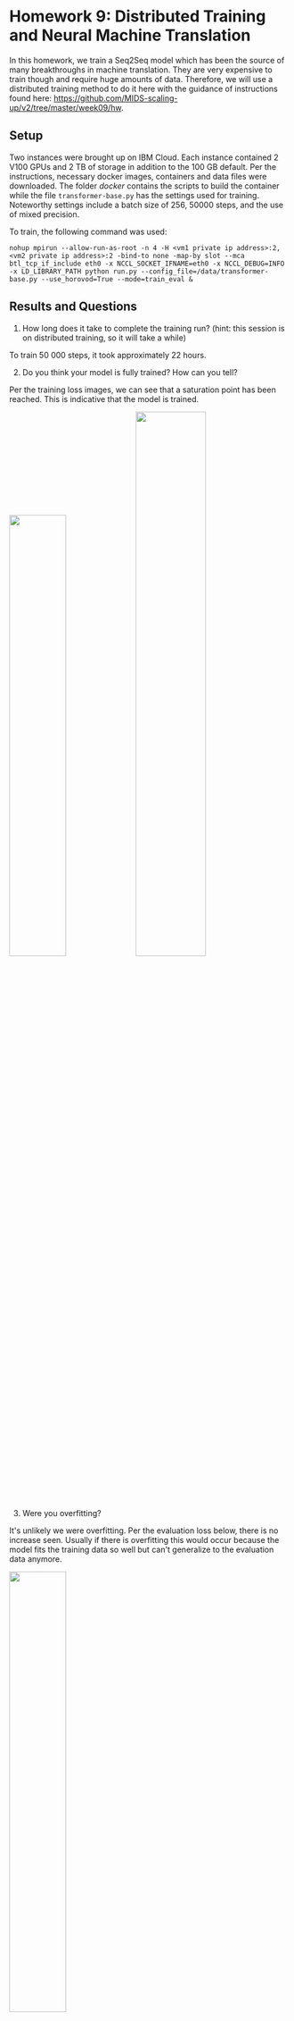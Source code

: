 # Homework 9: Distributed Training and Neural Machine Translation

In this homework, we train a Seq2Seq model which has been the source of many breakthroughs in machine translation. They are very expensive to train though and require huge amounts of data. Therefore, we will use a distributed training method to do it here with the guidance of instructions found here: https://github.com/MIDS-scaling-up/v2/tree/master/week09/hw.

## Setup

Two instances were brought up on IBM Cloud. Each instance contained 2 V100 GPUs and 2 TB of storage in addition to the 100 GB default. Per the instructions, necessary docker images, containers and data files were downloaded. The folder _docker_ contains the scripts to build the  container while the file `transformer-base.py` has the settings used for training. Noteworthy settings include a batch size of 256, 50000 steps, and the use of mixed precision.

To train, the following command was used:

`nohup mpirun --allow-run-as-root -n 4 -H <vm1 private ip address>:2,<vm2 private ip address>:2 -bind-to none -map-by slot --mca btl_tcp_if_include eth0 -x NCCL_SOCKET_IFNAME=eth0 -x NCCL_DEBUG=INFO -x LD_LIBRARY_PATH python run.py --config_file=/data/transformer-base.py --use_horovod=True --mode=train_eval &`

## Results and Questions

1. How long does it take to complete the training run? (hint: this session is on distributed training, so it will take a while)

To train 50 000 steps, it took approximately 22 hours.

2. Do you think your model is fully trained? How can you tell?

Per the training loss images, we can see that a saturation point has been reached. This is indicative that the model is trained.

<img src="images/training_loss1.JPG" width="45%" height="45%"><img src="images/gradient_norm1.JPG" width="50%" height="50%">

3. Were you overfitting?

It's unlikely we were overfitting. Per the evaluation loss below, there is no increase seen. Usually if there is overfitting this would occur because the model fits the training data so well but can't generalize to the evaluation data anymore. 

<img src="images/eval_loss1.JPG" width="45%" height="45%">

4. Were your GPUs fully utilized?

Yes, according to the below, all 4 GPUs seem to be fully used during the training process.

<img src="images/nvidia-smi_a.JPG" width="45%" height="45%"><img src="images/nvidia-smi_b.JPG" width="45%" height="45%">

5. Did you monitor network traffic (hint: apt install nmon ) ? Was network the bottleneck?

Yes, the network traffic was monitored on both instances and the network was not a bottleneck for me in this case. As below, the instances were set to have a transfer rate of 1000Mbps. In the images below, we can see that network transfer rates were usually around 200-250Mbps. Therefore, data would have been flowing back and forth very freely. 

<img src="images/nmon_a.JPG" width="45%" height="45%"><img src="images/nmon_ b.JPG" width="45%" height="45%">
<img src="images/instance.JPG" width="45%" height="45%">

6. Take a look at the plot of the learning rate and then check the config file. Can you explan this setting?

From the below, it appears that the learning rate increases linearly at the beginning and then decreases slowly afterwards. This method appears to be partially based on https://arxiv.org/pdf/1706.03762.pdf, the famous `Attention is All you Need` paper. Here they specified they ramped up the learning rate for the first 4000 (8000 in our case) warmup_steps training steps, then decreased it proportionally to the inverse square root of the step number. In a way, treating the learning rate as an adaptable hyperparameter like this is smart because, one would expect the model to be terrible at first so it would be beneficial to zig-zag across the feature space as much as possible towards a minima. As the training proceeds and more data is observed, we want to calm the algorithm and allow it to make better decisions in the feature space as forward and back propagates. Note that there are also other concepts like momentum which help in picking ideal directions in the feature space to converge on. 

<img src="images/learning_rate1.JPG" width="45%" height="45%">

7. How big was your training set (mb)? How many training lines did it contain?

As below, the deutch dataset is about 710MB whereas the english one is 636MB. Both datasets have 4562102 lines.  

<img src="images/data_memory.JPG" width="45%" height="45%">
<img src="images/data_line_count.JPG" width="45%" height="45%">

8. What are the files that a TF checkpoint is comprised of?

There are several files but the main ones seem to be data, index, and metadata files. There are also losses at different checkpoints, the model, etc. In more detail: the meta file describes the saved graph structure, the index file is an immutable table where each key is a name of a tensor and its value describes the metadata of a tensor, and lastly the datafile contains the tensor and values. 

9. How big is your resulting model checkpoint (mb)?

The model file which again includes data (852267044 b), index (36131 b), and metadata (16360030 b) sums up to be about 868 MB. In the checkpoint folder, there are 5 of these so it is about 4340 MB.

10. Remember the definition of a "step". How long did an average step take?

Step is essentially one gradient update. It's one iteration of a batch being processed. We did 50000 steps in ~22 hours meaning 0.631 steps/second.

11. How does that correlate with the observed network utilization between nodes?

Network should be inversely related to step. The better the network, the more steps that should be able to be processed per unit time. 

## Other observations

1. Bleu Evaluation

It is interesting to note that our BLEU evaluation score did not match exactly with the instructions though we arrive at approximately the same flattening point. With confirmation, it seems that the graphs found in the link instructions were ran on a P100 instead of a V100 and it has been noted before that using different GPUs can lead to different results (https://determined.ai/blog/reproducibility-in-ml/ , https://www.twosigma.com/insights/article/a-workaround-for-non-determinism-in-tensorflow/). The cause in this case could be related to how the two different GPU ingest batches at the start of training. It's noticeable that after the first point, the trend seems to be in line with the instructions.

<img src="images/eval_bleu1.JPG" width="45%" height="45%">

2. Limiting the Network Bandwidth

Limiting the network bandwidth to 10Mbps, we saw changes in the performance of the GPUs where the performance would dip on ocassion from 100% to 70-80%. This is in line with what was discussed previously.

<img src="images/nvidia-smi-limited-bandwith.JPG" width="45%" height="45%">

## Conclusion

Given our results, we seem to have adequate training. The flattening out portions seem to match those seen in the examples. Therefore the model for en-de translation seems to be a good one.
